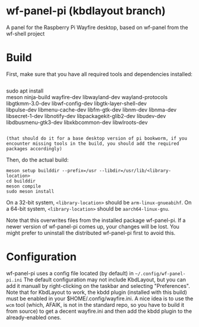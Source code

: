 # wf-panel-pi (kbdlayout branch)

A panel for the Raspberry Pi Wayfire desktop, based on wf-panel from the wf-shell project

# Build

First, make sure that you have all required tools and dependencies installed:
```
```
sudo apt install \
  meson ninja-build wayfire-dev libwayland-dev wayland-protocols \
  libgtkmm-3.0-dev libwf-config-dev libgtk-layer-shell-dev \
  libpulse-dev libmenu-cache-dev libfm-gtk-dev libnm-dev libnma-dev \
  libsecret-1-dev libnotify-dev libpackagekit-glib2-dev libudev-dev \
  libdbusmenu-gtk3-dev libxkbcommon-dev libwlroots-dev
```

(that should do it for a base desktop version of pi bookworm, if you
encounter missing tools in the build, you should add the required
packages accordingly)

```
Then, do the actual build:

```
meson setup builddir --prefix=/usr --libdir=/usr/lib/<library-location>
cd builddir
meson compile
sudo meson install
```
On a 32-bit system, `<library-location>` should be `arm-linux-gnueabihf`.
On a 64-bit system, `<library-location>` should be `aarch64-linux-gnu`.

Note that this overwrites files from the installed package wf-panel-pi. If
a newer version of wf-panel-pi comes up, your changes will be lost. You
might prefer to uninstall the distributed wf-panel-pi first to avoid this.


# Configuration

wf-panel-pi uses a config file located (by default) in `~/.config/wf-panel-pi.ini`
The default configuration may not include KbdLayout, but you can add it manuall
by right-clicking on the taskbar and selecting "Preferences". Note that for
KbdLayout to work, the kbdd plugin (installed with this build) must be enabled
in your $HOME/.config/wayfire.ini. A nice idea is to use the `wcm` tool (which,
AFAIK, is not in the standard repo, so you have to build it from source) to get
a decent wayfire.ini and then add the kbdd plugin to the already-enabled ones.
